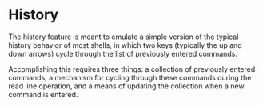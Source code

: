 # History

The history feature is meant to emulate a simple version of the typical history behavior of most shells, in which two keys (typically the up and down arrows) cycle through the list of previously entered commands.

Accomplishing this requires three things: a collection of previously entered commands, a mechanism for cycling through these commands during the read line operation, and a means of updating the collection when a new command is entered.

